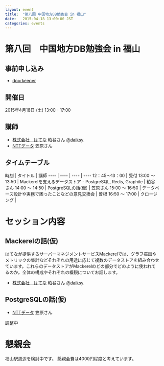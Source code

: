 ```yaml
---
layout: event
title:  "第八回 中国地方DB勉強会 in 福山"
date:   2015-04-18 13:00:00 JST
categories: events
---
```


# 第八回　中国地方DB勉強会 in 福山

## 事前申し込み

* [doorkeeper](https://dbstudychugoku.doorkeeper.jp/events/22049)

## 開催日

2015年4月18日 (土) 13:00 - 17:00

## 講師

* [株式会社　はてな](http://hatenacorp.jp/) 粕谷さん [@daiksy](https://twitter.com/daiksy)
* [NTTデータ](http://www.nttdata.com/jp/ja/index.html) 笠原さん

## タイムテーブル

時刻 | タイトル | 講師
---- | ---- | ---- | ----
12：45〜13：00 | 受付
13:00 〜 13:50 | Mackerelを支えるデータストア - PostgreSQL, Redis, Graphite | 粕谷さん
14:00 〜 14:50 | PostgreSQLの話(仮) | 笠原さん
15:00 〜 16:50 | データベース設計や実務で困ったことなどの意見交換会 | 曽根
16:50 〜 17:00 | クロージング |

# セッション内容

## Mackerelの話(仮)

はてなが提供するサーバーマネジメントサービスMackerelでは、グラフ描画やメトリックの集計などそれぞれの用途に応じて複数のデータストアを組み合わせています。これらのデータストアがMackerelのどの部分でどのように使われてるのか。全体の構成やそれぞれの概観についてお話します。

* [株式会社　はてな](http://hatenacorp.jp/) 粕谷さん [@daiksy](https://twitter.com/daiksy)

## PostgreSQLの話(仮)

* [NTTデータ](http://www.nttdata.com/jp/ja/index.html) 笠原さん

調整中

# 懇親会

福山駅周辺を検討中です。
懇親会費は4000円程度と考えています。
